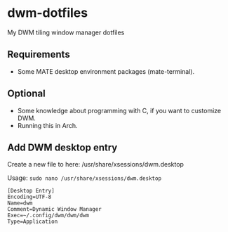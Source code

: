 # dwm-dotfiles
My DWM tiling window manager dotfiles

## Requirements
- Some MATE desktop environment packages (mate-terminal).

## Optional
- Some knowledge about programming with C, if you want to customize DWM.
- Running this in Arch.

## Add DWM desktop entry

Create a new file to here: /usr/share/xsessions/dwm.desktop

Usage: `sudo nano /usr/share/xsessions/dwm.desktop`
```
[Desktop Entry]
Encoding=UTF-8
Name=dwm
Comment=Dynamic Window Manager
Exec=~/.config/dwm/dwm/dwm
Type=Application
```
